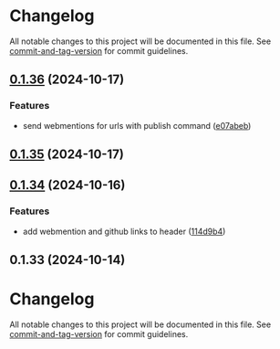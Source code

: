 # Changelog

All notable changes to this project will be documented in this file. See [commit-and-tag-version](https://github.com/absolute-version/commit-and-tag-version) for commit guidelines.

## [0.1.36](https://github.com/samlfair/vowel/compare/v0.1.35...v0.1.36) (2024-10-17)


### Features

* send webmentions for urls with publish command ([e07abeb](https://github.com/samlfair/vowel/commit/e07abeb5911ab8079b4caec715eb0a463c4809cd))

## [0.1.35](https://github.com/samlfair/vowel/compare/v0.1.34...v0.1.35) (2024-10-17)

## [0.1.34](https://github.com/samlfair/vowel/compare/v0.1.33...v0.1.34) (2024-10-16)


### Features

* add webmention and github links to header ([114d9b4](https://github.com/samlfair/vowel/commit/114d9b455211957cac361825d1da8017e3afb45f))

## 0.1.33 (2024-10-14)

# Changelog

All notable changes to this project will be documented in this file. See [commit-and-tag-version](https://github.com/absolute-version/commit-and-tag-version) for commit guidelines.
